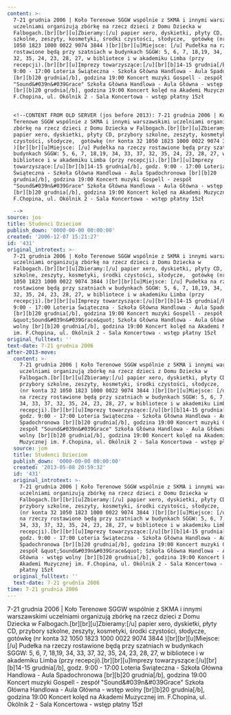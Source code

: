 ```yaml
---
content: >-
  7-21 grudnia 2006 | Koło Terenowe SGGW wspólnie z SKMA i innymi warszawskimi
  uczelniami organizują zbórkę na rzecz dzieci z Domu Dziecka w
  Falbogach.[br][br][u]Zbieramy:[/u] papier xero, dyskietki, płyty CD, przybory
  szkolne, zeszyty, kosmetyki, środki czystości, słodycze,  gotówkę (nr konta 32
  1050 1823 1000 0022 9074 3844 )[br][br][u]Miejsce: [/u] Pudełka na rzeczy
  rostawione będą przy szatniach w budynkach SGGW: 5, 6, 7, 18,19, 34, 33, 37,
  32, 35, 24, 23, 28, 27, w bibliotece i w akademiku Limba (przy
  recepcji).[br][br][u]Imprezy towarzyszące:[/u][br][b]14-15 grudnia[/b], godz.
  9:00 - 17:00 Loteria Świąteczna - Szkoła Główna Handlowa - Aula Spadochronowa
  [br][b]20 grudnia[/b], godzina 19:00 Koncert muzyki Gospell - zespół
  "Sound&#039n&#039Grace" Szkoła Główna Handlowa - Aula Główna - wstęp wolny
  [br][b]20 grudnia[/b], godzina 19:00 Koncert kolęd na Akademi Muzycznej im.
  F.Chopina, ul. Okólnik 2 - Sala Koncertowa - wstęp płatny 15zł


  <!--CONTENT FROM OLD SERVER (jos before 2013): 7-21 grudnia 2006 | Koło
  Terenowe SGGW wspólnie z SKMA i innymi warszawskimi uczelniami organizują
  zbórkę na rzecz dzieci z Domu Dziecka w Falbogach.[br][br][u]Zbieramy:[/u]
  papier xero, dyskietki, płyty CD, przybory szkolne, zeszyty, kosmetyki, środki
  czystości, słodycze,  gotówkę (nr konta 32 1050 1823 1000 0022 9074 3844
  )[br][br][u]Miejsce: [/u] Pudełka na rzeczy rostawione będą przy szatniach w
  budynkach SGGW: 5, 6, 7, 18,19, 34, 33, 37, 32, 35, 24, 23, 28, 27, w
  bibliotece i w akademiku Limba (przy recepcji).[br][br][u]Imprezy
  towarzyszące:[/u][br][b]14-15 grudnia[/b], godz. 9:00 - 17:00 Loteria
  Świąteczna - Szkoła Główna Handlowa - Aula Spadochronowa [br][b]20
  grudnia[/b], godzina 19:00 Koncert muzyki Gospell - zespół
  "Sound&#039n&#039Grace" Szkoła Główna Handlowa - Aula Główna - wstęp wolny
  [br][b]20 grudnia[/b], godzina 19:00 Koncert kolęd na Akademi Muzycznej im.
  F.Chopina, ul. Okólnik 2 - Sala Koncertowa - wstęp płatny 15zł 

  -->
source: jos
title: Studenci Dzieciom
publish_down: '0000-00-00 00:00:00'
created: '2006-12-07 15:21:27'
id: '431'
original_introtext: >-
  7-21 grudnia 2006 | Koło Terenowe SGGW wspólnie z SKMA i innymi warszawskimi
  uczelniami organizują zbórkę na rzecz dzieci z Domu Dziecka w
  Falbogach.[br][br][u]Zbieramy:[/u] papier xero, dyskietki, płyty CD, przybory
  szkolne, zeszyty, kosmetyki, środki czystości, słodycze,  gotówkę (nr konta 32
  1050 1823 1000 0022 9074 3844 )[br][br][u]Miejsce: [/u] Pudełka na rzeczy
  rostawione będą przy szatniach w budynkach SGGW: 5, 6, 7, 18,19, 34, 33, 37,
  32, 35, 24, 23, 28, 27, w bibliotece i w akademiku Limba (przy
  recepcji).[br][br][u]Imprezy towarzyszące:[/u][br][b]14-15 grudnia[/b], godz.
  9:00 - 17:00 Loteria Świąteczna - Szkoła Główna Handlowa - Aula Spadochronowa
  [br][b]20 grudnia[/b], godzina 19:00 Koncert muzyki Gospell - zespół
  &quot;Sound&#039n&#039Grace&quot; Szkoła Główna Handlowa - Aula Główna - wstęp
  wolny [br][b]20 grudnia[/b], godzina 19:00 Koncert kolęd na Akademi Muzycznej
  im. F.Chopina, ul. Okólnik 2 - Sala Koncertowa - wstęp płatny 15zł 
original_fulltext: ''
text-date: 7-21 grudnia 2006
after-2013-move:
  content: >-
    7-21 grudnia 2006 | Koło Terenowe SGGW wspólnie z SKMA i innymi warszawskimi
    uczelniami organizują zbórkę na rzecz dzieci z Domu Dziecka w
    Falbogach.[br][br][u]Zbieramy:[/u] papier xero, dyskietki, płyty CD,
    przybory szkolne, zeszyty, kosmetyki, środki czystości, słodycze,  gotówkę
    (nr konta 32 1050 1823 1000 0022 9074 3844 )[br][br][u]Miejsce: [/u] Pudełka
    na rzeczy rostawione będą przy szatniach w budynkach SGGW: 5, 6, 7, 18,19,
    34, 33, 37, 32, 35, 24, 23, 28, 27, w bibliotece i w akademiku Limba (przy
    recepcji).[br][br][u]Imprezy towarzyszące:[/u][br][b]14-15 grudnia[/b],
    godz. 9:00 - 17:00 Loteria Świąteczna - Szkoła Główna Handlowa - Aula
    Spadochronowa [br][b]20 grudnia[/b], godzina 19:00 Koncert muzyki Gospell -
    zespół "Sound&#039n&#039Grace" Szkoła Główna Handlowa - Aula Główna - wstęp
    wolny [br][b]20 grudnia[/b], godzina 19:00 Koncert kolęd na Akademi
    Muzycznej im. F.Chopina, ul. Okólnik 2 - Sala Koncertowa - wstęp płatny 15zł
  source: jom
  title: Studenci Dzieciom
  publish_down: '0000-00-00 00:00:00'
  created: '2013-05-08 20:59:32'
  id: '431'
  original_introtext: >-
    7-21 grudnia 2006 | Koło Terenowe SGGW wspólnie z SKMA i innymi warszawskimi
    uczelniami organizują zbórkę na rzecz dzieci z Domu Dziecka w
    Falbogach.[br][br][u]Zbieramy:[/u] papier xero, dyskietki, płyty CD,
    przybory szkolne, zeszyty, kosmetyki, środki czystości, słodycze,  gotówkę
    (nr konta 32 1050 1823 1000 0022 9074 3844 )[br][br][u]Miejsce: [/u] Pudełka
    na rzeczy rostawione będą przy szatniach w budynkach SGGW: 5, 6, 7, 18,19,
    34, 33, 37, 32, 35, 24, 23, 28, 27, w bibliotece i w akademiku Limba (przy
    recepcji).[br][br][u]Imprezy towarzyszące:[/u][br][b]14-15 grudnia[/b],
    godz. 9:00 - 17:00 Loteria Świąteczna - Szkoła Główna Handlowa - Aula
    Spadochronowa [br][b]20 grudnia[/b], godzina 19:00 Koncert muzyki Gospell -
    zespół &quot;Sound&#039n&#039Grace&quot; Szkoła Główna Handlowa - Aula
    Główna - wstęp wolny [br][b]20 grudnia[/b], godzina 19:00 Koncert kolęd na
    Akademi Muzycznej im. F.Chopina, ul. Okólnik 2 - Sala Koncertowa - wstęp
    płatny 15zł
  original_fulltext: ''
  text-date: 7-21 grudnia 2006
time: 7-21 grudnia 2006
---
```

7-21 grudnia 2006 | Koło Terenowe SGGW wspólnie z SKMA i innymi warszawskimi uczelniami organizują zbórkę na rzecz dzieci z Domu Dziecka w Falbogach.[br][br][u]Zbieramy:[/u] papier xero, dyskietki, płyty CD, przybory szkolne, zeszyty, kosmetyki, środki czystości, słodycze,  gotówkę (nr konta 32 1050 1823 1000 0022 9074 3844 )[br][br][u]Miejsce: [/u] Pudełka na rzeczy rostawione będą przy szatniach w budynkach SGGW: 5, 6, 7, 18,19, 34, 33, 37, 32, 35, 24, 23, 28, 27, w bibliotece i w akademiku Limba (przy recepcji).[br][br][u]Imprezy towarzyszące:[/u][br][b]14-15 grudnia[/b], godz. 9:00 - 17:00 Loteria Świąteczna - Szkoła Główna Handlowa - Aula Spadochronowa [br][b]20 grudnia[/b], godzina 19:00 Koncert muzyki Gospell - zespół "Sound&#039n&#039Grace" Szkoła Główna Handlowa - Aula Główna - wstęp wolny [br][b]20 grudnia[/b], godzina 19:00 Koncert kolęd na Akademi Muzycznej im. F.Chopina, ul. Okólnik 2 - Sala Koncertowa - wstęp płatny 15zł

<!--CONTENT FROM OLD SERVER (jos before 2013): 7-21 grudnia 2006 | Koło Terenowe SGGW wspólnie z SKMA i innymi warszawskimi uczelniami organizują zbórkę na rzecz dzieci z Domu Dziecka w Falbogach.[br][br][u]Zbieramy:[/u] papier xero, dyskietki, płyty CD, przybory szkolne, zeszyty, kosmetyki, środki czystości, słodycze,  gotówkę (nr konta 32 1050 1823 1000 0022 9074 3844 )[br][br][u]Miejsce: [/u] Pudełka na rzeczy rostawione będą przy szatniach w budynkach SGGW: 5, 6, 7, 18,19, 34, 33, 37, 32, 35, 24, 23, 28, 27, w bibliotece i w akademiku Limba (przy recepcji).[br][br][u]Imprezy towarzyszące:[/u][br][b]14-15 grudnia[/b], godz. 9:00 - 17:00 Loteria Świąteczna - Szkoła Główna Handlowa - Aula Spadochronowa [br][b]20 grudnia[/b], godzina 19:00 Koncert muzyki Gospell - zespół "Sound&#039n&#039Grace" Szkoła Główna Handlowa - Aula Główna - wstęp wolny [br][b]20 grudnia[/b], godzina 19:00 Koncert kolęd na Akademi Muzycznej im. F.Chopina, ul. Okólnik 2 - Sala Koncertowa - wstęp płatny 15zł 
-->

<!--{{json:{"created_date":"2006-12-07 15:21:27","publish_down":"0000-00-00 00:00:00","id":"431"}}}-->